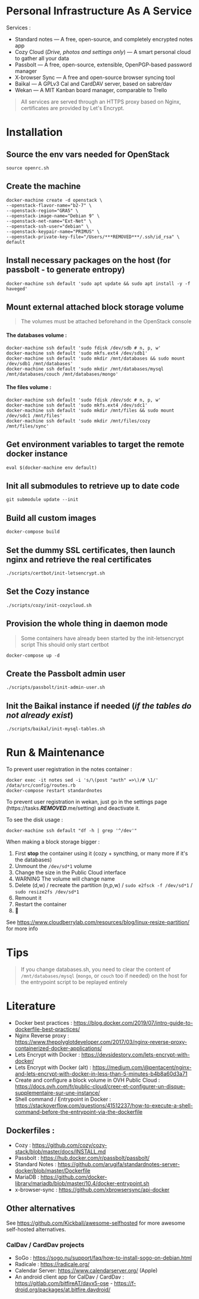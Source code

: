 # Personal Infrastructure As A Service

Services :

  - Standard notes — A free, open-source, and completely encrypted notes app
  - Cozy Cloud (_Drive, photos and settings only_) — A smart personal cloud to gather all your data
  - Passbolt — A free, open-source, extensible, OpenPGP-based password manager
  - X-browser Sync — A free and open-source browser syncing tool
  - Baïkal — A GPLv3 Cal and CardDAV server, based on sabre/dav
  - Wekan — A MIT Kanban board manager, comparable to Trello

> All services are served through an HTTPS proxy based on Nginx, certificates are provided by Let's Encrypt.

# Installation

## Source the env vars needed for OpenStack

    source openrc.sh

## Create the machine

    docker-machine create -d openstack \
    --openstack-flavor-name="b2-7" \
    --openstack-region="GRA5" \
    --openstack-image-name="Debian 9" \
    --openstack-net-name="Ext-Net" \
    --openstack-ssh-user="debian" \
    --openstack-keypair-name="PRIMUS" \
    --openstack-private-key-file="/Users/***REMOVED***/.ssh/id_rsa" \
    default

## Install necessary packages on the host (for passbolt - to generate entropy)

    docker-machine ssh default 'sudo apt update && sudo apt install -y -f haveged'

## Mount external attached block storage volume

> The volumes must be attached beforehand in the OpenStack console

#### The databases volume :

    docker-machine ssh default 'sudo fdisk /dev/sdb # n, p, w'
    docker-machine ssh default 'sudo mkfs.ext4 /dev/sdb1'
    docker-machine ssh default 'sudo mkdir /mnt/databases && sudo mount /dev/sdb1 /mnt/databases'
    docker-machine ssh default 'sudo mkdir /mnt/databases/mysql /mnt/databases/couch /mnt/databases/mongo'

#### The files volume :

    docker-machine ssh default 'sudo fdisk /dev/sdc # n, p, w'
    docker-machine ssh default 'sudo mkfs.ext4 /dev/sdc1'
    docker-machine ssh default 'sudo mkdir /mnt/files && sudo mount /dev/sdc1 /mnt/files'
    docker-machine ssh default 'sudo mkdir /mnt/files/cozy /mnt/files/sync'

## Get environment variables to target the remote docker instance

    eval $(docker-machine env default)

## Init all submodules to retrieve up to date code

    git submodule update --init

## Build all custom images

    docker-compose build

## Set the dummy SSL certificates, then launch nginx and retrieve the real certificates

    ./scripts/certbot/init-letsencrypt.sh

## Set the Cozy instance

    ./scripts/cozy/init-cozycloud.sh

## Provision the whole thing in daemon mode

> Some containers have already been started by the init-letsencrypt script
> This should only start certbot

    docker-compose up -d

## Create the Passbolt admin user

    ./scripts/passbolt/init-admin-user.sh

## Init the Baikal instance if needed (_if the tables do not already exist_)

    ./scripts/baikal/init-mysql-tables.sh

# Run & Maintenance

To prevent user registration in the notes container :

    docker exec -it notes sed -i 's/\(post "auth" =>\)/# \1/' /data/src/config/routes.rb
    docker-compose restart standardnotes

To prevent user registration in wekan, just go in the settings page (https://tasks.***REMOVED***.me/setting) and deactivate it.

To see the disk usage :

    docker-machine ssh default "df -h | grep '^/dev'"

When making a block storage bigger :

  1. First **stop** the container using it (cozy + syncthing, or many more if it's the databases)
  2. Unmount the `/dev/sd*1` volume
  3. Change the size in the Public Cloud interface
  4. WARNING The volume will change name
  4. Delete (d,w) / recreate the partition (n,p,w) / `sudo e2fsck -f /dev/sd*1` / `sudo resize2fs /dev/sd*1`
  5. Remount it
  6. Restart the container
  7. :tada:

See https://www.cloudberrylab.com/resources/blog/linux-resize-partition/ for more info


# Tips

> If you change databases.sh, you need to clear the content of `/mnt/databases/mysql` (`mongo`, or `couch` too if needed) on the host for the entrypoint script to be replayed entirely

# Literature

  - Docker best practices : https://blog.docker.com/2019/07/intro-guide-to-dockerfile-best-practices/
  - Nginx Reverse proxy : https://www.thepolyglotdeveloper.com/2017/03/nginx-reverse-proxy-containerized-docker-applications/
  - Lets Encrypt with Docker : https://devsidestory.com/lets-encrypt-with-docker/
  - Lets Encrypt with Docker (alt) : https://medium.com/@pentacent/nginx-and-lets-encrypt-with-docker-in-less-than-5-minutes-b4b8a60d3a71
  - Create and configure a block volume in OVH Public Cloud : https://docs.ovh.com/fr/public-cloud/creer-et-configurer-un-disque-supplementaire-sur-une-instance/
  - Shell command  / Entrypoint in Docker : https://stackoverflow.com/questions/41512237/how-to-execute-a-shell-command-before-the-entrypoint-via-the-dockerfile

## Dockerfiles :

  - Cozy : https://github.com/cozy/cozy-stack/blob/master/docs/INSTALL.md
  - Passbolt : https://hub.docker.com/r/passbolt/passbolt/
  - Standard Notes : https://github.com/arugifa/standardnotes-server-docker/blob/master/Dockerfile
  - MariaDB : https://github.com/docker-library/mariadb/blob/master/10.4/docker-entrypoint.sh
  - x-browser-sync : https://github.com/xbrowsersync/api-docker

## Other alternatives

See https://github.com/Kickball/awesome-selfhosted for more awesome self-hosted alternatives.

### CalDav / CardDav projects

  - SoGo : https://sogo.nu/support/faq/how-to-install-sogo-on-debian.html
  - Radicale : https://radicale.org/
  - Calendar Server:  https://www.calendarserver.org/ (Apple)
  - An android client app for CalDav / CardDav : https://gitlab.com/bitfireAT/davx5-ose - https://f-droid.org/packages/at.bitfire.davdroid/
  